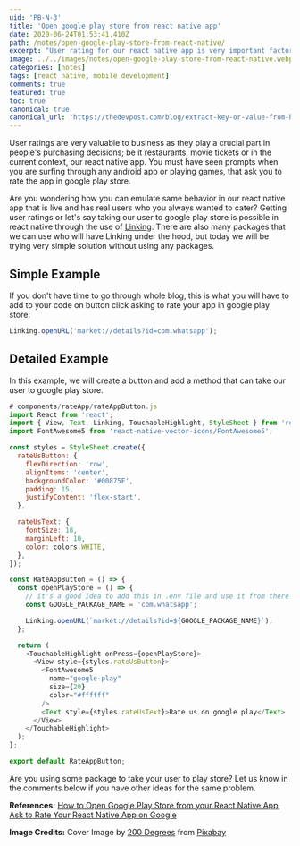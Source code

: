 ```yaml
---
uid: 'PB-N-3'
title: 'Open google play store from react native app'
date: 2020-06-24T01:53:41.410Z
path: /notes/open-google-play-store-from-react-native/
excerpt: "User rating for our react native app is very important factor for us to keep maintaining the app and make it a success. Let's learn how we can take our user to google play store from our react native app here."
image: ../../images/notes/open-google-play-store-from-react-native.webp
categories: [notes]
tags: [react native, mobile development]
comments: true
featured: true
toc: true
canonical: true
canonical_url: 'https://thedevpost.com/blog/extract-key-or-value-from-hash-in-ror/'
---
```


User ratings are very valuable to business as they play a crucial part in people's purchasing decisions; be it restaurants, movie tickets or in the current context, our react native app. You must have seen prompts when you are surfing through any android app or playing games, that ask you to rate the app in google play store.

Are you wondering how you can emulate same behavior in our react native app that is live and has real users who you always wanted to cater? Getting user ratings or let's say taking our user to google play store is possible in react native through the use of <a href="https://reactnative.dev/docs/linking" target="_blank">Linking</a>. There are also many packages that we can use who will have Linking under the hood, but today we will be trying very simple solution without using any packages.

## Simple Example

If you don't have time to go through whole blog, this is what you will have to add to your code on button click asking to rate your app in google play store:

```js
Linking.openURL('market://details?id=com.whatsapp');
```

## Detailed Example

In this example, we will create a button and add a method that can take our user to google play store.

```js
# components/rateApp/rateAppButton.js
import React from 'react';
import { View, Text, Linking, TouchableHighlight, StyleSheet } from 'react-native';
import FontAwesome5 from 'react-native-vector-icons/FontAwesome5';

const styles = StyleSheet.create({
  rateUsButton: {
    flexDirection: 'row',
    alignItems: 'center',
    backgroundColor: '#00875F',
    padding: 15,
    justifyContent: 'flex-start',
  },

  rateUsText: {
    fontSize: 18,
    marginLeft: 10,
    color: colors.WHITE,
  },
});

const RateAppButton = () => {
  const openPlayStore = () => {
    // it's a good idea to add this in .env file and use it from there
    const GOOGLE_PACKAGE_NAME = 'com.whatsapp';

    Linking.openURL(`market://details?id=${GOOGLE_PACKAGE_NAME}`);
  };

  return (
    <TouchableHighlight onPress={openPlayStore}>
      <View style={styles.rateUsButton}>
        <FontAwesome5
          name="google-play"
          size={20}
          color="#ffffff"
        />
        <Text style={styles.rateUsText}>Rate us on google play</Text>
      </View>
    </TouchableHighlight>
  );
};

export default RateAppButton;
```

Are you using some package to take your user to play store? Let us know in the comments below if you have other ideas for the same problem.

**References:** <a href="https://reactnativeforyou.com/how-to-open-google-play-store-from-your-react-native-app/" target="_blank">How to Open Google Play Store from your React Native App</a>, <a href="https://aboutreact.com/react-native-rate-this-app-feature/#Android" target="_blank">Ask to Rate Your React Native App on Google</a>

**Image Credits:** Cover Image by <a href="https://pixabay.com/users/200degrees-2051452/?utm_source=link-attribution&amp;utm_medium=referral&amp;utm_campaign=image&amp;utm_content=1635207" target="_blank">200 Degrees</a> from <a href="https://pixabay.com/?utm_source=link-attribution&amp;utm_medium=referral&amp;utm_campaign=image&amp;utm_content=1635207" target="_blank">Pixabay</a>
